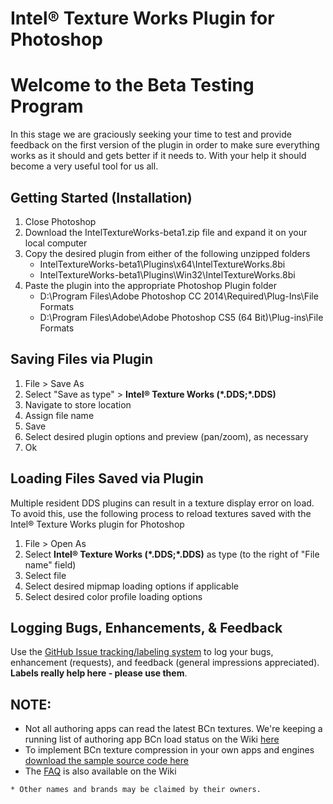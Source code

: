 # Intel&reg; Texture Works Plugin for Photoshop
# Welcome to the  Beta Testing Program
In this stage we are graciously seeking your time to test and provide feedback on the first version of the plugin in order to make sure everything works as it should and gets better if it needs to. With your help it should become a very useful tool for us all.

## Getting Started (Installation)
1. Close Photoshop
2. Download the IntelTextureWorks-beta1.zip file and expand it on your local computer
3. Copy the desired plugin from either of the following unzipped folders
	* IntelTextureWorks-beta1\Plugins\x64\IntelTextureWorks.8bi 
	* IntelTextureWorks-beta1\Plugins\Win32\IntelTextureWorks.8bi
4. Paste the plugin into the appropriate Photoshop Plugin folder
	* D:\Program Files\Adobe Photoshop CC 2014\Required\Plug-Ins\File Formats
	* D:\Program Files\Adobe\Adobe Photoshop CS5 (64 Bit)\Plug-ins\File Formats

## Saving Files via Plugin
1. File > Save As
2. Select "Save as type" > **Intel&reg; Texture Works (\*.DDS;\*.DDS)**
2. Navigate to store location
3. Assign file name
4. Save
5. Select desired plugin options and preview (pan/zoom), as necessary
6. Ok

## Loading Files Saved via Plugin
Multiple resident DDS plugins can result in a texture display error on load. To avoid this, use the following process to reload textures saved with the Intel&reg; Texture Works plugin for Photoshop

1. File > Open As
2. Select **Intel&reg; Texture Works (\*.DDS;\*.DDS)** as type (to the right of "File name" field)
3. Select file
4. Select desired mipmap loading options if applicable
5. Select desired color profile loading options

## Logging Bugs, Enhancements, & Feedback
Use the [GitHub Issue tracking/labeling system](https://github.com/GameTechDev/ITW-Beta-Test/issues) to log your bugs, enhancement (requests), and feedback (general impressions appreciated). **Labels really help here - please use them**.

## NOTE:
* Not all authoring apps can read the latest BCn textures. We're keeping a running list of authoring app BCn load status on the Wiki [here](https://github.com/GameTechDev/ITW-Beta-Test/wiki/BCn-App-Support)
* To implement BCn texture compression in your own apps and engines [download the sample source code here](https://software.intel.com/en-us/articles/fast-ispc-texture-compressor-update)
* The [FAQ](https://github.com/GameTechDev/ITW-Beta-Test/wiki/FAQ) is also available on the Wiki

```
* Other names and brands may be claimed by their owners.
```